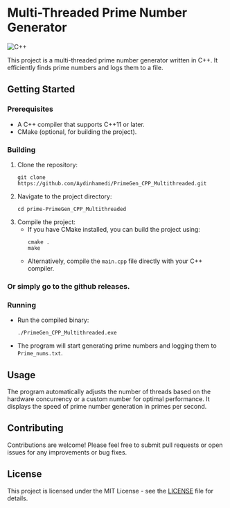 # Multi-Threaded Prime Number Generator

![C++](https://img.shields.io/badge/c++-%2300599C.svg?style=for-the-badge&logo=c%2B%2B&logoColor=white)

This project is a multi-threaded prime number generator written in C++. It efficiently finds prime numbers and logs them to a file.

## Getting Started

### Prerequisites

- A C++ compiler that supports C++11 or later.
- CMake (optional, for building the project).

### Building

1. Clone the repository:
   ```
   git clone https://github.com/Aydinhamedi/PrimeGen_CPP_Multithreaded.git
   ```
2. Navigate to the project directory:
   ```
   cd prime-PrimeGen_CPP_Multithreaded
   ```
3. Compile the project:
   - If you have CMake installed, you can build the project using:
     ```
     cmake .
     make
     ```
   - Alternatively, compile the `main.cpp` file directly with your C++ compiler.
### Or simply go to the github releases.
### Running

- Run the compiled binary:
  ```
  ./PrimeGen_CPP_Multithreaded.exe
  ```
- The program will start generating prime numbers and logging them to `Prime_nums.txt`.

## Usage

The program automatically adjusts the number of threads based on the hardware concurrency or a custom number for optimal performance. It displays the speed of prime number generation in primes per second.

## Contributing

Contributions are welcome! Please feel free to submit pull requests or open issues for any improvements or bug fixes.

## License

This project is licensed under the MIT License - see the [LICENSE](LICENSE) file for details.
